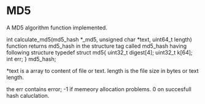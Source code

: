 # MD5
A MD5 algorithm function implemented.

int calculate_md5(md5_hash *_md5, unsigned char *text, uint64_t length)
function returns md5_hash in the structure tag called md5_hash having following structure
              typedef struct md5{
	                uint32_t digest[4];
	                uint32_t k[64];
	                int err;
              } md5_hash;

*text is a array to content of file or text.
length is the file size in bytes or text length.

the err contains error;
	-1 if memeory allocation problems.
	0 on succesfull hash caluclation.
